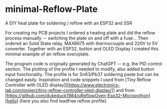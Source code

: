# minimal-Reflow-Plate
A DIY heat plate for soldering / reflow with an ESP32 and SSR

For creating my PCB projects I ordered a heating plate and did the reflow process manually -- switching the plate on and off with a fuse... Then ordered an Solid State relay, MAX6675 with thermocouple and 220V to 5V converter. Together with an ESP32, button and OLED Display I created this minimal example of an reflow oven/plate.

The program code is originally generated by ChatGPT -- e.g. the PID control section. The plotting of the profile I needed to modify, also added button input functionality. The profile is for Sn63/Pb37 soldering paste but can be changed easily. Inspiration and code snippets I used from [Tiny Reflow Controller with OLED display][[https://www.electronics-lab.com/project/tiny-reflow-controller-oled-display/]] and from [https://github.com/dukeduck1984/uReflowOven-Esp32-Micropython][hello] (here you also find leadfree reflow profile).
